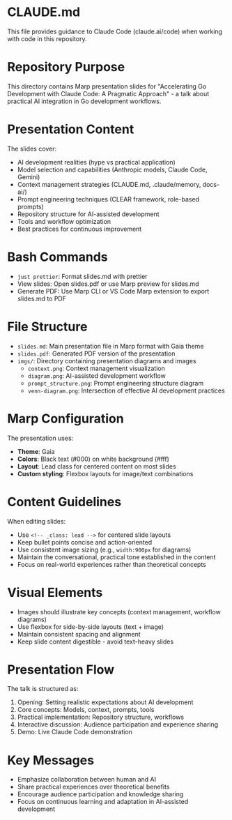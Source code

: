 # CLAUDE.md

This file provides guidance to Claude Code (claude.ai/code) when working with code in this repository.

# Repository Purpose

This directory contains Marp presentation slides for "Accelerating Go Development with Claude Code: A Pragmatic Approach" - a talk about practical AI integration in Go development workflows.

# Presentation Content

The slides cover:
- AI development realities (hype vs practical application)
- Model selection and capabilities (Anthropic models, Claude Code, Gemini)
- Context management strategies (CLAUDE.md, .claude/memory, docs-ai/)
- Prompt engineering techniques (CLEAR framework, role-based prompts)
- Repository structure for AI-assisted development
- Tools and workflow optimization
- Best practices for continuous improvement

# Bash Commands

- `just prettier`: Format slides.md with prettier
- View slides: Open slides.pdf or use Marp preview for slides.md
- Generate PDF: Use Marp CLI or VS Code Marp extension to export slides.md to PDF

# File Structure

- `slides.md`: Main presentation file in Marp format with Gaia theme
- `slides.pdf`: Generated PDF version of the presentation  
- `imgs/`: Directory containing presentation diagrams and images
  - `context.png`: Context management visualization
  - `diagram.png`: AI-assisted development workflow
  - `prompt_structure.png`: Prompt engineering structure diagram
  - `venn-diagram.png`: Intersection of effective AI development practices

# Marp Configuration

The presentation uses:
- **Theme**: Gaia
- **Colors**: Black text (#000) on white background (#fff)
- **Layout**: Lead class for centered content on most slides
- **Custom styling**: Flexbox layouts for image/text combinations

# Content Guidelines

When editing slides:
- Use `<!-- _class: lead -->` for centered slide layouts
- Keep bullet points concise and action-oriented
- Use consistent image sizing (e.g., `width:900px` for diagrams)
- Maintain the conversational, practical tone established in the content
- Focus on real-world experiences rather than theoretical concepts

# Visual Elements

- Images should illustrate key concepts (context management, workflow diagrams)
- Use flexbox for side-by-side layouts (text + image)
- Maintain consistent spacing and alignment
- Keep slide content digestible - avoid text-heavy slides

# Presentation Flow

The talk is structured as:
1. Opening: Setting realistic expectations about AI development
2. Core concepts: Models, context, prompts, tools
3. Practical implementation: Repository structure, workflows
4. Interactive discussion: Audience participation and experience sharing
5. Demo: Live Claude Code demonstration

# Key Messages

- Emphasize collaboration between human and AI
- Share practical experiences over theoretical benefits  
- Encourage audience participation and knowledge sharing
- Focus on continuous learning and adaptation in AI-assisted development